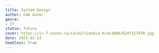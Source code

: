 ```yaml
---
title: System Design
author: Сюй Алекс
genre:
- IT
status: future
cover: https://ir-7.ozone.ru/s3/multimedia-m/wc1000/6247317970.jpg
date: 2025-01-23
headless: true
---
```


